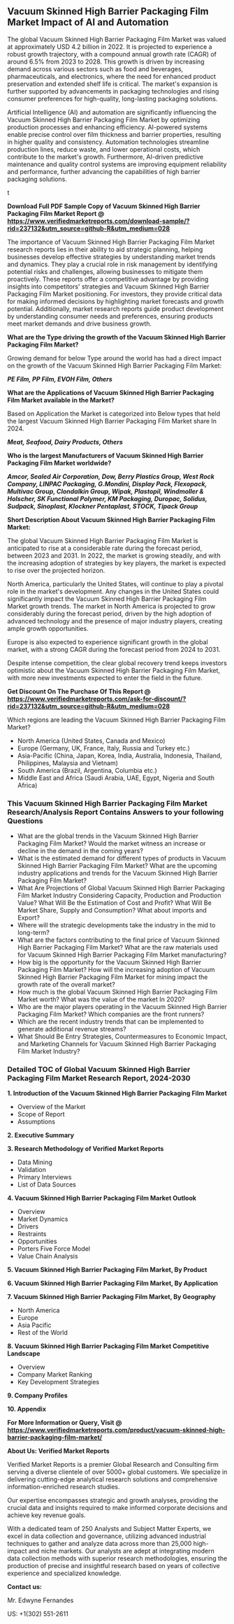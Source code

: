 <h2>Vacuum Skinned High Barrier Packaging Film Market Impact of AI and Automation</h2><p>The global Vacuum Skinned High Barrier Packaging Film Market was valued at approximately USD 4.2 billion in 2022. It is projected to experience a robust growth trajectory, with a compound annual growth rate (CAGR) of around 6.5% from 2023 to 2028. This growth is driven by increasing demand across various sectors such as food and beverages, pharmaceuticals, and electronics, where the need for enhanced product preservation and extended shelf life is critical. The market's expansion is further supported by advancements in packaging technologies and rising consumer preferences for high-quality, long-lasting packaging solutions.</p><p>Artificial Intelligence (AI) and automation are significantly influencing the Vacuum Skinned High Barrier Packaging Film Market by optimizing production processes and enhancing efficiency. AI-powered systems enable precise control over film thickness and barrier properties, resulting in higher quality and consistency. Automation technologies streamline production lines, reduce waste, and lower operational costs, which contribute to the market's growth. Furthermore, AI-driven predictive maintenance and quality control systems are improving equipment reliability and performance, further advancing the capabilities of high barrier packaging solutions.</p>t</p><p id="" class=""><strong>Download Full PDF Sample Copy of Vacuum Skinned High Barrier Packaging Film Market Report @ <a href="https://www.verifiedmarketreports.com/download-sample/?rid=237132&utm_source=github-R&utm_medium=028" target="_blank">https://www.verifiedmarketreports.com/download-sample/?rid=237132&utm_source=github-R&utm_medium=028</a></strong></p><p>The importance of&nbsp;Vacuum Skinned High Barrier Packaging Film Market research reports lies in their ability to aid strategic planning, helping businesses develop effective strategies by understanding market trends and dynamics. They play a crucial role in risk management by identifying potential risks and challenges, allowing businesses to mitigate them proactively. These reports offer a competitive advantage by providing insights into competitors' strategies and Vacuum Skinned High Barrier Packaging Film Market positioning. For investors, they provide critical data for making informed decisions by highlighting market forecasts and growth potential. Additionally, market research reports guide product development by understanding consumer needs and preferences, ensuring products meet market demands and drive business growth.</p><p><strong>What are the&nbsp;Type driving the growth of the Vacuum Skinned High Barrier Packaging Film Market?</strong></p><p id="" class="">Growing demand for below Type around the world has had a direct impact on the growth of the Vacuum Skinned High Barrier Packaging Film Market:</p><em><strong>PE Film, PP Film, EVOH Film, Others</strong></em></p><strong>What are the&nbsp;Applications&nbsp;of Vacuum Skinned High Barrier Packaging Film Market available in the Market?</strong></p><p id="" class="">Based on Application the Market is categorized into Below types that held the largest Vacuum Skinned High Barrier Packaging Film Market share In 2024.</p><em><strong>Meat, Seafood, Dairy Products, Others</strong></em></p><strong>Who is the largest Manufacturers of Vacuum Skinned High Barrier Packaging Film Market worldwide?</strong></p><p><em><strong>Amcor, Sealed Air Corporation, Dow, Berry Plastics Group, West Rock Company, LINPAC Packaging, G.Mondini, Display Pack, Flexopack, Multivac Group, Clondalkin Group, Wipak, Plastopil, Windmoller & Holscher, SK Functional Polymer, KM Packaging, Duropac, Solidus, Sudpack, Sinoplast, Klockner Pentaplast, STOCK, Tipack Group</strong></em></p><p id="" class=""><strong>Short Description About Vacuum Skinned High Barrier Packaging Film Market:</strong></p><p>The global Vacuum Skinned High Barrier Packaging Film Market is anticipated to rise at a considerable rate during the forecast period, between 2023 and 2031. In 2022, the market is growing steadily, and with the increasing adoption of strategies by key players, the market is expected to rise over the projected horizon.</p><p>North America, particularly the United States, will continue to play a pivotal role in the market's development. Any changes in the United States could significantly impact the Vacuum Skinned High Barrier Packaging Film Market growth trends. The market in North America is projected to grow considerably during the forecast period, driven by the high adoption of advanced technology and the presence of major industry players, creating ample growth opportunities.</p><p>Europe is also expected to experience significant growth in the global market, with a strong CAGR during the forecast period from 2024 to 2031.</p><p>Despite intense competition, the clear global recovery trend keeps investors optimistic about the Vacuum Skinned High Barrier Packaging Film Market, with more new investments expected to enter the field in the future.</p><p id="" class=""><strong>Get Discount On The Purchase Of This Report @ <a href="https://www.verifiedmarketreports.com/ask-for-discount/?rid=237132&utm_source=github-R&utm_medium=028" target="_blank">https://www.verifiedmarketreports.com/ask-for-discount/?rid=237132&utm_source=github-R&utm_medium=028</a></strong></p>Which regions are leading the Vacuum Skinned High Barrier Packaging Film Market?</p><ul><li>North America (United States, Canada and Mexico)</li><li>Europe (Germany, UK, France, Italy, Russia and Turkey etc.)</li><li>Asia-Pacific (China, Japan, Korea, India, Australia, Indonesia, Thailand, Philippines, Malaysia and Vietnam)</li><li>South America (Brazil, Argentina, Columbia etc.)</li><li>Middle East and Africa (Saudi Arabia, UAE, Egypt, Nigeria and South Africa)</li></ul><h3 id="" class="">This Vacuum Skinned High Barrier Packaging Film Market Research/Analysis Report Contains Answers to your following Questions</h3><ul><li>What are the global trends in the Vacuum Skinned High Barrier Packaging Film Market? Would the market witness an increase or decline in the demand in the coming years?</li><li>What is the estimated demand for different types of products in Vacuum Skinned High Barrier Packaging Film Market? What are the upcoming industry applications and trends for the Vacuum Skinned High Barrier Packaging Film Market?</li><li>What Are Projections of Global Vacuum Skinned High Barrier Packaging Film Market Industry Considering Capacity, Production and Production Value? What Will Be the Estimation of Cost and Profit? What Will Be Market Share, Supply and Consumption? What about imports and Export?</li><li>Where will the strategic developments take the industry in the mid to long-term?</li><li>What are the factors contributing to the final price of Vacuum Skinned High Barrier Packaging Film Market? What are the raw materials used for Vacuum Skinned High Barrier Packaging Film Market manufacturing?</li><li>How big is the opportunity for the Vacuum Skinned High Barrier Packaging Film Market? How will the increasing adoption of Vacuum Skinned High Barrier Packaging Film Market for mining impact the growth rate of the overall market?</li><li>How much is the global Vacuum Skinned High Barrier Packaging Film Market worth? What was the value of the market In 2020?</li><li>Who are the major players operating in the Vacuum Skinned High Barrier Packaging Film Market? Which companies are the front runners?</li><li>Which are the recent industry trends that can be implemented to generate additional revenue streams?</li><li>What Should Be Entry Strategies, Countermeasures to Economic Impact, and Marketing Channels for Vacuum Skinned High Barrier Packaging Film Market Industry?</li></ul><h3 id="" class="">Detailed TOC of Global Vacuum Skinned High Barrier Packaging Film Market Research Report, 2024-2030</h3><p id="" class=""><strong>1. Introduction of the Vacuum Skinned High Barrier Packaging Film Market</strong></p><ul><li>Overview of the Market</li><li>Scope of Report</li><li>Assumptions</li></ul><p id="" class=""><strong>2. Executive Summary</strong></p><p id="" class=""><strong>3. Research Methodology of Verified Market Reports</strong></p><ul><li>Data Mining</li><li>Validation</li><li>Primary Interviews</li><li>List of Data Sources</li></ul><p id="" class=""><strong>4. Vacuum Skinned High Barrier Packaging Film Market Outlook</strong></p><ul><li>Overview</li><li>Market Dynamics</li><li>Drivers</li><li>Restraints</li><li>Opportunities</li><li>Porters Five Force Model</li><li>Value Chain Analysis</li></ul><p id="" class=""><strong>5. Vacuum Skinned High Barrier Packaging Film Market, By Product</strong></p><p id="" class=""><strong>6. Vacuum Skinned High Barrier Packaging Film Market, By Application</strong></p><p id="" class=""><strong>7. Vacuum Skinned High Barrier Packaging Film Market, By Geography</strong></p><ul><li>North America</li><li>Europe</li><li>Asia Pacific</li><li>Rest of the World</li></ul><p id="" class=""><strong>8. Vacuum Skinned High Barrier Packaging Film Market Competitive Landscape</strong></p><ul><li>Overview</li><li>Company Market Ranking</li><li>Key Development Strategies</li></ul><p id="" class=""><strong>9. Company Profiles</strong></p><p id="" class=""><strong>10. Appendix</strong></p><p id="" class=""><strong>For More Information or Query, Visit @ <a href="https://www.verifiedmarketreports.com/product/vacuum-skinned-high-barrier-packaging-film-market/" target="_blank">https://www.verifiedmarketreports.com/product/vacuum-skinned-high-barrier-packaging-film-market/</a></strong></p><p id="" class=""><strong>About Us: Verified Market Reports</strong></p><p id="" class="">Verified Market Reports is a premier Global Research and Consulting firm serving a diverse clientele of over 5000+ global customers. We specialize in delivering cutting-edge analytical research solutions and comprehensive information-enriched research studies.</p><p id="" class="">Our expertise encompasses strategic and growth analyses, providing the crucial data and insights required to make informed corporate decisions and achieve key revenue goals.</p><p id="" class="">With a dedicated team of 250 Analysts and Subject Matter Experts, we excel in data collection and governance, utilizing advanced industrial techniques to gather and analyze data across more than 25,000 high-impact and niche markets. Our analysts are adept at integrating modern data collection methods with superior research methodologies, ensuring the production of precise and insightful research based on years of collective experience and specialized knowledge.</p><p id="" class=""><strong>Contact us:</strong></p><p id="" class="">Mr. Edwyne Fernandes</p><p id="" class="">US: +1(302) 551-2611</p>
